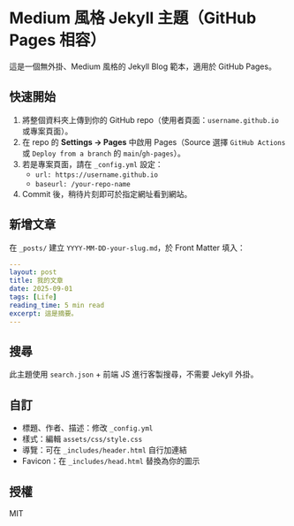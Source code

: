 # Medium 風格 Jekyll 主題（GitHub Pages 相容）

這是一個無外掛、Medium 風格的 Jekyll Blog 範本，適用於 GitHub Pages。

## 快速開始
1. 將整個資料夾上傳到你的 GitHub repo（使用者頁面：`username.github.io` 或專案頁面）。
2. 在 repo 的 **Settings → Pages** 中啟用 Pages（Source 選擇 `GitHub Actions` 或 `Deploy from a branch` 的 `main`/`gh-pages`）。
3. 若是專案頁面，請在 `_config.yml` 設定：
   - `url: https://username.github.io`
   - `baseurl: /your-repo-name`
4. Commit 後，稍待片刻即可於指定網址看到網站。

## 新增文章
在 `_posts/` 建立 `YYYY-MM-DD-your-slug.md`，於 Front Matter 填入：

```yaml
---
layout: post
title: 我的文章
date: 2025-09-01
tags: [Life]
reading_time: 5 min read
excerpt: 這是摘要。
---
```

## 搜尋
此主題使用 `search.json` + 前端 JS 進行客製搜尋，不需要 Jekyll 外掛。

## 自訂
- 標題、作者、描述：修改 `_config.yml`
- 樣式：編輯 `assets/css/style.css`
- 導覽：可在 `_includes/header.html` 自行加連結
- Favicon：在 `_includes/head.html` 替換為你的圖示

## 授權
MIT